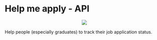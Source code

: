 # Help me apply - API

<p align="center">
  <img src="https://user-images.githubusercontent.com/38635403/155534145-fa764dcf-835b-451e-84be-26e4010d18b5.svg" />
</p>

Help people (especially graduates) to track their job application status.